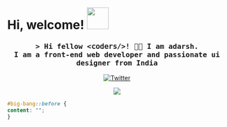# Hi, welcome! <img src="https://media.giphy.com/media/mGcNjsfWAjY5AEZNw6/giphy.gif" width="50">

<h3 align="center"><samp>&gt; Hi fellow <𝚌𝚘𝚍𝚎𝚛𝚜/>! 👋🏾 I am adarsh. <br> I am a front-end web developer and passionate ui designer from <b>India</b> </samp></h3>

<p align="center">
  <a href="https://twitter.com/xtypsytweets" target="_blank" >
    <img src="https://img.shields.io/badge/twitter-%231DA1F2.svg?&style=for-the-badge&logo=twitter&logoColor=white&color=071A2C" alt="Twitter"/></a> </p>
    
<p align="center">
  <img src="https://capsule-render.vercel.app/api?type=waving&color=gradient&height=60&section=footer&width=100"/>
</p>

```css
#big-bang::before { 
content: "";
}
```
